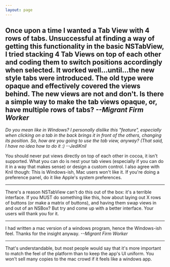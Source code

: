 ```yaml
---
layout: page
---
```


Once upon a time I wanted a Tab View with 4 rows of tabs.  Unsuccessful at finding a way of getting this functionality in the basic NSTabView, I tried stacking 4 Tab Views on top of each other and coding them to switch positions accordingly when selected.  It worked well...until...the new style tabs were introduced.  The old type were opaque and effectively covered the views behind.  The new views are not and don't.  Is there a simple way to make the tab views opaque, or, have multiple rows of tabs?  *--Migrant Firm Worker*
----
*Do you mean like in Windows? I personally dislike this "feature", especially when clicking on a tab in the back brings it in front of the others, changing its position. So, how are you going to use the tab view, anyway? (That said, I have no idea how to do it :) --JediKnil*

You should never put views directly on top of each other in cocoa, it isn't supported.  What you can do is nest your tab views (especially if you can do it in a way that makes sense) or design a custom control.  I also agree with Knil though:  This is Windows-ish, Mac users won't like it.  If you're doing a preference panel, do it like Apple's system preferences.

----

There's a reason NSTabView can't do this out of the box: it's a terrible interface. If you MUST do something like this, how about laying out X rows of buttons (or make a matrix of buttons), and having them swap views in and out of an NSBox? But try and come up with a better interface. Your users will thank you for it.

----
I had written a mac version of a windows program, hence the Windows-ish feel.  Thanks for the insight anyway.  *--Migrant Firm Worker*

----

That's understandable, but most people would say that it's more important to match the feel of the platform than to keep the app's UI uniform.  You won't sell many copies to the mac crowd if it feels like a windows app.
